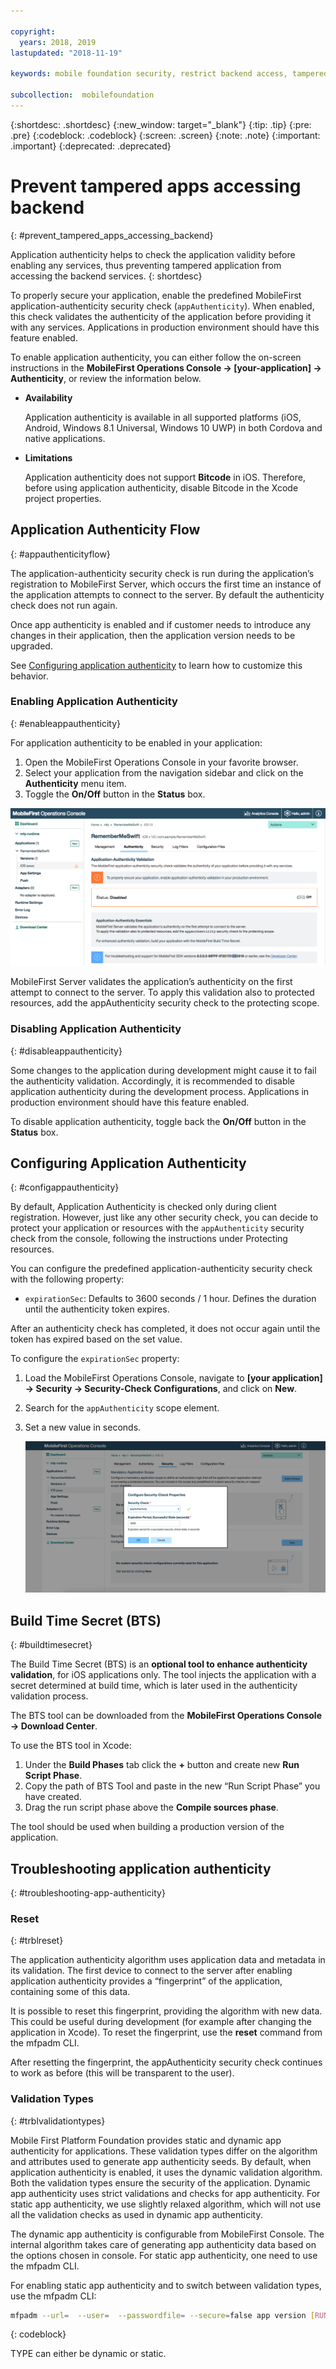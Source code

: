 ```yaml
---

copyright:
  years: 2018, 2019
lastupdated: "2018-11-19"

keywords: mobile foundation security, restrict backend access, tampered apps

subcollection:  mobilefoundation
---
```


{:shortdesc: .shortdesc}
{:new_window: target="_blank"}
{:tip: .tip}
{:pre: .pre}
{:codeblock: .codeblock}
{:screen: .screen}
{:note: .note}
{:important: .important}
{:deprecated: .deprecated}

# Prevent tampered apps accessing backend
{: #prevent_tampered_apps_accessing_backend}

Application authenticity helps to check the application validity before enabling any services, thus preventing tampered application from accessing the backend services.
{: shortdesc}

To properly secure your application, enable the predefined MobileFirst application-authenticity security check (``appAuthenticity``). When enabled, this check validates the authenticity of the application before providing it with any services. Applications in production environment should have this feature enabled.

To enable application authenticity, you can either follow the on-screen instructions in the **MobileFirst Operations Console → [your-application] → Authenticity**, or review the information below.

* **Availability**

    Application authenticity is available in all supported platforms (iOS, Android, Windows 8.1 Universal, Windows 10 UWP) in both Cordova and native applications.

* **Limitations**

    Application authenticity does not support **Bitcode** in iOS. Therefore, before using application authenticity, disable Bitcode in the Xcode project properties.

## Application Authenticity Flow
{: #appauthenticityflow}

The application-authenticity security check is run during the application’s registration to MobileFirst Server, which occurs the first time an instance of the application attempts to connect to the server. By default the authenticity check does not run again.

Once app authenticity is enabled and if customer needs to introduce any changes in their application, then the application version needs to be upgraded.

See [Configuring application authenticity](#configappauthenticity) to learn how to customize this behavior.

### Enabling Application Authenticity
{: #enableappauthenticity}

For application authenticity to be enabled in your application:

1. Open the MobileFirst Operations Console in your favorite browser.
2. Select your application from the navigation sidebar and click on the **Authenticity** menu item.
3. Toggle the **On/Off** button in the **Status** box.

![Enabling Application Authenticity](/images/enable_application_authenticity.png)

MobileFirst Server validates the application’s authenticity on the first attempt to connect to the server. To apply this validation also to protected resources, add the appAuthenticity security check to the protecting scope.

### Disabling Application Authenticity
{: #disableappauthenticity}

Some changes to the application during development might cause it to fail the authenticity validation. Accordingly, it is recommended to disable application authenticity during the development process. Applications in production environment should have this feature enabled.

To disable application authenticity, toggle back the **On/Off** button in the **Status** box.

## Configuring Application Authenticity
{: #configappauthenticity}

By default, Application Authenticity is checked only during client registration. However, just like any other security check, you can decide to protect your application or resources with the ``appAuthenticity`` security check from the console, following the instructions under Protecting resources.

You can configure the predefined application-authenticity security check with the following property:

* ``expirationSec``: Defaults to 3600 seconds / 1 hour. Defines the duration until the authenticity token expires.

After an authenticity check has completed, it does not occur again until the token has expired based on the set value.

To configure the ``expirationSec`` property:

1. Load the MobileFirst Operations Console, navigate to **[your application] → Security → Security-Check Configurations**, and click on **New**.
2. Search for the ``appAuthenticity`` scope element.
3. Set a new value in seconds.

    ![Configuring expiration in number of seconds](/images/configuring_expirationSec.png)

## Build Time Secret (BTS)
{: #buildtimesecret}

The Build Time Secret (BTS) is an **optional tool to enhance authenticity validation**, for iOS applications only. The tool injects the application with a secret determined at build time, which is later used in the authenticity validation process.

The BTS tool can be downloaded from the **MobileFirst Operations Console → Download Center**.

To use the BTS tool in Xcode:

1. Under the **Build Phases** tab click the **+** button and create new **Run Script Phase**.
2. Copy the path of BTS Tool and paste in the new “Run Script Phase” you have created.
3. Drag the run script phase above the **Compile sources phase**.

The tool should be used when building a production version of the application.

## Troubleshooting application authenticity
{: #troubleshooting-app-authenticity}

### Reset
{: #trblreset}

The application authenticity algorithm uses application data and metadata in its validation. The first device to connect to the server after enabling application authenticity provides a “fingerprint” of the application, containing some of this data.

It is possible to reset this fingerprint, providing the algorithm with new data. This could be useful during development (for example after changing the application in Xcode). To reset the fingerprint, use the **reset** command from the mfpadm CLI.

After resetting the fingerprint, the appAuthenticity security check continues to work as before (this will be transparent to the user).

### Validation Types
{: #trblvalidationtypes}

Mobile First Platform Foundation provides static and dynamic app authenticity for applications. These validation types differ on the algorithm and attributes used to generate app authenticity seeds. By default, when application authenticity is enabled, it uses the dynamic validation algorithm. Both the validation types ensure the security of the application. Dynamic app authenticity uses strict validations and checks for app authenticity. For static app authenticity, we use slightly relaxed algorithm, which will not use all the validation checks as used in dynamic app authenticity.

The dynamic app authenticity is configurable from MobileFirst Console. The internal algorithm takes care of generating app authenticity data based on the options chosen in console. For static app authenticity, one need to use the mfpadm CLI.

For enabling static app authenticity and to switch between validation types, use the mfpadm CLI:

```bash
mfpadm --url=  --user=  --passwordfile= --secure=false app version [RUNTIME] [APPNAME] [ENVIRONMENT] [VERSION] set authenticity-validation TYPE
```
{: codeblock}

TYPE can either be dynamic or static.
